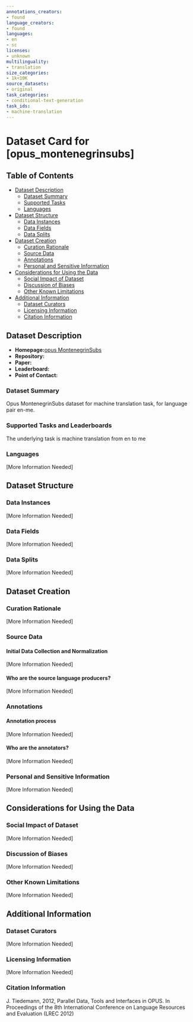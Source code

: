 ```yaml
---
annotations_creators:
- found
language_creators:
- found
languages:
- en
- sc
licenses:
- unknown
multilinguality:
- translation
size_categories:
- 1k<10K
source_datasets:
- original
task_categories:
- conditional-text-generation
task_ids:
- machine-translation
---
```


# Dataset Card for [opus_montenegrinsubs]

## Table of Contents
- [Dataset Description](#dataset-description)
  - [Dataset Summary](#dataset-summary)
  - [Supported Tasks](#supported-tasks-and-leaderboards)
  - [Languages](#languages)
- [Dataset Structure](#dataset-structure)
  - [Data Instances](#data-instances)
  - [Data Fields](#data-instances)
  - [Data Splits](#data-instances)
- [Dataset Creation](#dataset-creation)
  - [Curation Rationale](#curation-rationale)
  - [Source Data](#source-data)
  - [Annotations](#annotations)
  - [Personal and Sensitive Information](#personal-and-sensitive-information)
- [Considerations for Using the Data](#considerations-for-using-the-data)
  - [Social Impact of Dataset](#social-impact-of-dataset)
  - [Discussion of Biases](#discussion-of-biases)
  - [Other Known Limitations](#other-known-limitations)
- [Additional Information](#additional-information)
  - [Dataset Curators](#dataset-curators)
  - [Licensing Information](#licensing-information)
  - [Citation Information](#citation-information)

## Dataset Description

- **Homepage:**[opus MontenegrinSubs ](http://opus.nlpl.eu/MontenegrinSubs.php)
- **Repository:**
- **Paper:**
- **Leaderboard:**
- **Point of Contact:**

### Dataset Summary

Opus MontenegrinSubs dataset for machine translation task, for language pair en-me.

### Supported Tasks and Leaderboards

The underlying task is machine translation from en to me

### Languages

[More Information Needed]

## Dataset Structure

### Data Instances

[More Information Needed]

### Data Fields

[More Information Needed]

### Data Splits

[More Information Needed]

## Dataset Creation

### Curation Rationale

[More Information Needed]

### Source Data

#### Initial Data Collection and Normalization

[More Information Needed]

#### Who are the source language producers?

[More Information Needed]

### Annotations

#### Annotation process

[More Information Needed]

#### Who are the annotators?

[More Information Needed]

### Personal and Sensitive Information

[More Information Needed]

## Considerations for Using the Data

### Social Impact of Dataset

[More Information Needed]

### Discussion of Biases

[More Information Needed]

### Other Known Limitations

[More Information Needed]

## Additional Information

### Dataset Curators

[More Information Needed]

### Licensing Information

[More Information Needed]

### Citation Information

 J. Tiedemann, 2012, Parallel Data, Tools and Interfaces in OPUS. In Proceedings of the 8th International Conference on Language Resources and Evaluation (LREC 2012)
